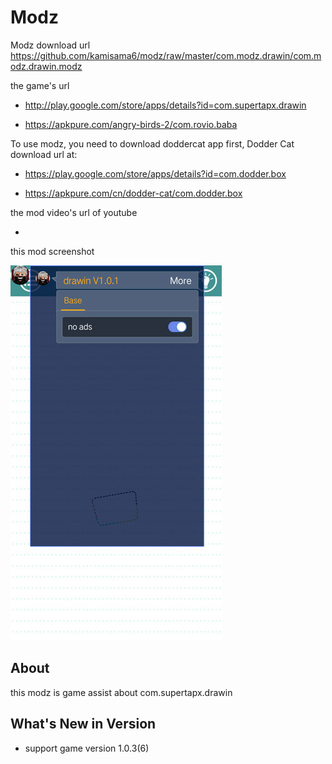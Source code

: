 # Modz

Modz download url https://github.com/kamisama6/modz/raw/master/com.modz.drawin/com.modz.drawin.modz

the game's url

* http://play.google.com/store/apps/details?id=com.supertapx.drawin

* https://apkpure.com/angry-birds-2/com.rovio.baba

To use modz, you need to download doddercat app first, Dodder Cat download url at:

* https://play.google.com/store/apps/details?id=com.dodder.box

* https://apkpure.com/cn/dodder-cat/com.dodder.box
                      
the mod video's url of youtube

* 

this mod screenshot

 ![](https://github.com/kamisama6/modz/blob/master/com.modz.drawin/screenshot/modz.jpg)


## About

this modz is game assist about com.supertapx.drawin

## What's New in Version

* support game version 1.0.3(6) 
